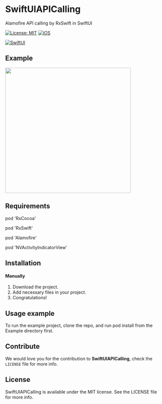 # SwiftUIAPICalling
Alamofire API calling by RxSwift in SwiftUI

[![License: MIT](https://img.shields.io/badge/license-MIT-green.svg?style=flat)](https://github.com/Jigneshmayani90/SwiftUIAPICalling/blob/main/LICENSE)
[![iOS](https://img.shields.io/badge/Platform-iOS-purpel.svg?style=flat)](https://developer.apple.com/ios/)

[![SwiftUI](https://img.shields.io/badge/SwiftUI-orange.svg?style=flat)](https://developer.apple.com/swiftui/)

## Example
<img src="https://github.com/Jigneshmayani90/SwiftUIAPICalling/blob/main/sample.gif" width="400">

## Requirements

pod 'RxCocoa'

pod 'RxSwift'

pod 'Alamofire'

pod 'NVActivityIndicatorView'

## Installation

#### Manually
1. Download the project.
2. Add necessary files in your project.
3. Congratulations!  

## Usage example
To run the example project, clone the repo, and run pod install from the Example directory first.

## Contribute 

We would love you for the contribution to **SwiftUIAPICalling**, check the ``LICENSE`` file for more info.


## License

SwiftUIAPICalling is available under the MIT license. See the LICENSE file for more info.
